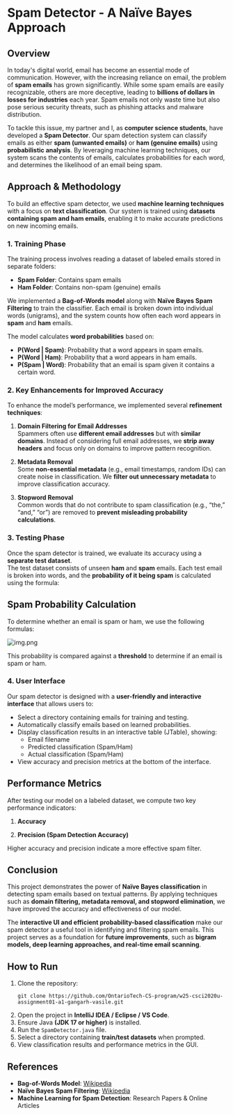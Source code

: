 # **Spam Detector - A Naïve Bayes Approach**

## **Overview**
In today's digital world, email has become an essential mode of communication. However, with the increasing reliance on email, the problem of **spam emails** has grown significantly. While some spam emails are easily recognizable, others are more deceptive, leading to **billions of dollars in losses for industries** each year. Spam emails not only waste time but also pose serious security threats, such as phishing attacks and malware distribution.

To tackle this issue, my partner and I, as **computer science students**, have developed a **Spam Detector**. Our spam detection system can classify emails as either **spam (unwanted emails)** or **ham (genuine emails)** using **probabilistic analysis**. By leveraging machine learning techniques, our system scans the contents of emails, calculates probabilities for each word, and determines the likelihood of an email being spam.

## **Approach & Methodology**
To build an effective spam detector, we used **machine learning techniques** with a focus on **text classification**. Our system is trained using **datasets containing spam and ham emails**, enabling it to make accurate predictions on new incoming emails.

### **1. Training Phase**
The training process involves reading a dataset of labeled emails stored in separate folders:
- **Spam Folder**: Contains spam emails
- **Ham Folder**: Contains non-spam (genuine) emails

We implemented a **Bag-of-Words model** along with **Naïve Bayes Spam Filtering** to train the classifier. Each email is broken down into individual words (unigrams), and the system counts how often each word appears in **spam** and **ham** emails.

The model calculates **word probabilities** based on:
- **P(Word | Spam)**: Probability that a word appears in spam emails.
- **P(Word | Ham)**: Probability that a word appears in ham emails.
- **P(Spam | Word)**: Probability that an email is spam given it contains a certain word.

### **2. Key Enhancements for Improved Accuracy**
To enhance the model’s performance, we implemented several **refinement techniques**:

1. **Domain Filtering for Email Addresses**  
   Spammers often use **different email addresses** but with **similar domains**. Instead of considering full email addresses, we **strip away headers** and focus only on domains to improve pattern recognition.

2. **Metadata Removal**  
   Some **non-essential metadata** (e.g., email timestamps, random IDs) can create noise in classification. We **filter out unnecessary metadata** to improve classification accuracy.

3. **Stopword Removal**  
   Common words that do not contribute to spam classification (e.g., “the,” “and,” “or”) are removed to **prevent misleading probability calculations**.

### **3. Testing Phase**
Once the spam detector is trained, we evaluate its accuracy using a **separate test dataset**.  
The test dataset consists of unseen **ham** and **spam** emails. Each test email is broken into words, and the **probability of it being spam** is calculated using the formula:

## Spam Probability Calculation

To determine whether an email is spam or ham, we use the following formulas:

![img.png](img.png)

This probability is compared against a **threshold** to determine if an email is spam or ham.

### **4. User Interface**
Our spam detector is designed with a **user-friendly and interactive interface** that allows users to:
- Select a directory containing emails for training and testing.
- Automatically classify emails based on learned probabilities.
- Display classification results in an interactive table (JTable), showing:
    - Email filename
    - Predicted classification (Spam/Ham)
    - Actual classification (Spam/Ham)
- View accuracy and precision metrics at the bottom of the interface.

## **Performance Metrics**
After testing our model on a labeled dataset, we compute two key performance indicators:

1. **Accuracy**  

2. **Precision (Spam Detection Accuracy)**

Higher accuracy and precision indicate a more effective spam filter.

## **Conclusion**
This project demonstrates the power of **Naïve Bayes classification** in detecting spam emails based on textual patterns. By applying techniques such as **domain filtering, metadata removal, and stopword elimination**, we have improved the accuracy and effectiveness of our model.

The **interactive UI and efficient probability-based classification** make our spam detector a useful tool in identifying and filtering spam emails. This project serves as a foundation for **future improvements**, such as **bigram models, deep learning approaches, and real-time email scanning**.

## **How to Run**
1. Clone the repository:
   ```
   git clone https://github.com/OntarioTech-CS-program/w25-csci2020u-assignment01-a1-gangarh-vasile.git
   ```
2. Open the project in **IntelliJ IDEA / Eclipse / VS Code**.
3. Ensure Java **(JDK 17 or higher)** is installed.
4. Run the `SpamDetector.java` file.
5. Select a directory containing **train/test datasets** when prompted.
6. View classification results and performance metrics in the GUI.

## **References**
- **Bag-of-Words Model**: [Wikipedia](https://en.wikipedia.org/wiki/Bag-of-words_model)
- **Naïve Bayes Spam Filtering**: [Wikipedia](https://en.wikipedia.org/wiki/Naive_Bayes_spam_filtering)
- **Machine Learning for Spam Detection**: Research Papers & Online Articles

